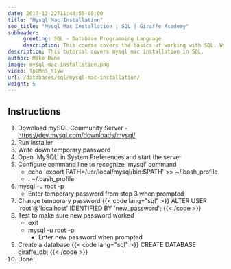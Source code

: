 ```yaml
---
date: 2017-12-22T11:48:55-05:00
title: "Mysql Mac Installation"
seo_title: "Mysql Mac Installation | SQL | Giraffe Academy"
subheader:
     greeting: SQL - Database Programming Language
     description: This course covers the basics of working with SQL. Work your way through the videos and we'll teach you everything you need to know to interact with database management systems and create powerful relational databases!
description: This tutorial covers mysql mac installation in SQL.
author: Mike Dane
image: mysql-mac-installation.png
video: TpOMn5_YIyw
url: /databases/sql/mysql-mac-installation/
weight: 5
---
```

## Instructions
1. Download mySQL Community Server - https://dev.mysql.com/downloads/mysql/
2. Run installer
3. Write down temporary password
4. Open 'MySQL' in System Preferences and start the server
5. Configure command line to recognize 'mysql' command
     - echo 'export PATH=/usr/local/mysql/bin:$PATH' >> ~/.bash_profile
     - . ~/.bash_profile
6. mysql -u root -p
     - Enter temporary password from step 3 when prompted
7. Change temporary password
{{< code lang="sql" >}}
ALTER USER 'root'@'localhost' IDENTIFIED BY 'new_password';
{{< /code >}}
8. Test to make sure new password worked
     - exit
     - mysql -u root -p
          - Enter new password when prompted
9. Create a database
{{< code lang="sql" >}}
     CREATE DATABASE giraffe_db;
{{< /code >}}
10. Done!


